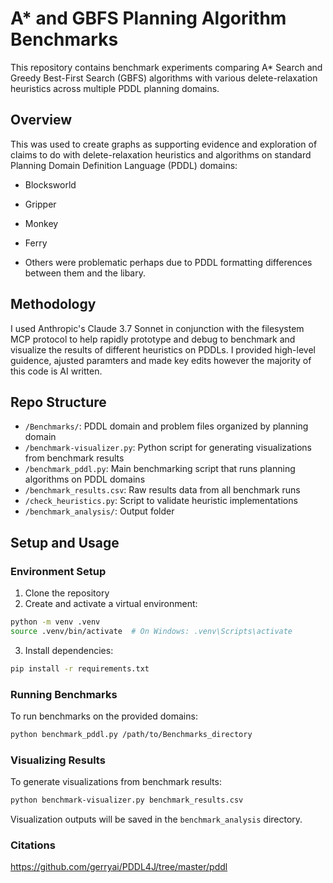 # A* and GBFS Planning Algorithm Benchmarks

This repository contains benchmark experiments comparing A* Search and Greedy Best-First Search (GBFS) algorithms with various delete-relaxation heuristics across multiple PDDL planning domains.

## Overview

This was used to create graphs as supporting evidence and exploration of claims to do with delete-relaxation heuristics and algorithms on standard Planning Domain Definition Language (PDDL) domains:

- Blocksworld
- Gripper
- Monkey
- Ferry

- Others were problematic perhaps due to PDDL formatting differences between them and the libary. 

## Methodology

I used Anthropic's Claude 3.7 Sonnet in conjunction with the filesystem MCP protocol to help rapidly prototype and debug to benchmark and visualize the results of different heuristics on PDDLs. I provided high-level guidence, ajusted paramters and made key edits however the majority of this code is AI written. 

## Repo Structure

- `/Benchmarks/`: PDDL domain and problem files organized by planning domain
- `/benchmark-visualizer.py`: Python script for generating visualizations from benchmark results
- `/benchmark_pddl.py`: Main benchmarking script that runs planning algorithms on PDDL domains
- `/benchmark_results.csv`: Raw results data from all benchmark runs
- `/check_heuristics.py`: Script to validate heuristic implementations
- `/benchmark_analysis/`: Output folder

## Setup and Usage

### Environment Setup

1. Clone the repository
2. Create and activate a virtual environment:
```bash
python -m venv .venv
source .venv/bin/activate  # On Windows: .venv\Scripts\activate
```
3. Install dependencies:
```bash
pip install -r requirements.txt
```

### Running Benchmarks

To run benchmarks on the provided domains:
```bash
python benchmark_pddl.py /path/to/Benchmarks_directory
```

### Visualizing Results

To generate visualizations from benchmark results:
```bash
python benchmark-visualizer.py benchmark_results.csv
```

Visualization outputs will be saved in the `benchmark_analysis` directory.

### Citations

https://github.com/gerryai/PDDL4J/tree/master/pddl

